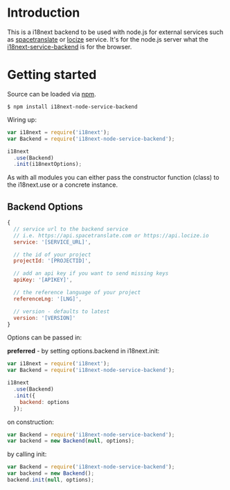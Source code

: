 # Introduction

This is a i18next backend to be used with node.js for external services such as [spacetranslate](http://spacetranslate.com) or [locize](http://locize.com) service. It's for the node.js server what the [i18next-service-backend](https://github.com/timbrandin/i18next-service-backend) is for the browser.

# Getting started

Source can be loaded via [npm](https://www.npmjs.com/package/i18next-node-service-backend).

```
$ npm install i18next-node-service-backend
```

Wiring up:

```js
var i18next = require('i18next');
var Backend = require('i18next-node-service-backend');

i18next
  .use(Backend)
  .init(i18nextOptions);
```

As with all modules you can either pass the constructor function (class) to the i18next.use or a concrete instance.

## Backend Options

```js
{
  // service url to the backend service
  // i.e. https://api.spacetranslate.com or https://api.locize.io
  service: '[SERVICE_URL]',

  // the id of your project
  projectId: '[PROJECTID]',

  // add an api key if you want to send missing keys
  apiKey: '[APIKEY]',

  // the reference language of your project
  referenceLng: '[LNG]',

  // version - defaults to latest
  version: '[VERSION]'
}
```

Options can be passed in:

**preferred** - by setting options.backend in i18next.init:

```js
var i18next = require('i18next');
var Backend = require('i18next-node-service-backend');

i18next
  .use(Backend)
  .init({
    backend: options
  });
```

on construction:

```js
var Backend = require('i18next-node-service-backend');
var backend = new Backend(null, options);
```

by calling init:

```js
var Backend = require('i18next-node-service-backend');
var backend = new Backend();
backend.init(null, options);
```
